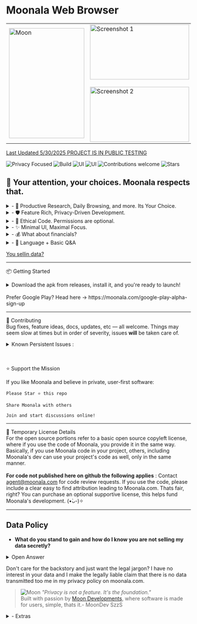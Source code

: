  # Moonala Web Browser

<table>
  <tr>
    <td>
      <img src="https://assets.zyrosite.com/cdn-cgi/image/format=auto,w=200,h=350,fit=contain/m5KMD6loVNFzveb4/portait-beauty-AVL7ZjaMl8IZyB1n.png" width="205" height="300" alt="Moon">
    </td>

  <td>
    <img src="https://assets.zyrosite.com/cdn-cgi/image/format=auto,w=350,h=100,fit=contain/m5KMD6loVNFzveb4/showcase-displayimage-m2W8NGEwNQIQkv9Z.png" width="270" height="150" alt="Screenshot 1"><br> <br>
      <img src="https://assets.zyrosite.com/cdn-cgi/image/format=auto,w=350,h=100,fit=contain/m5KMD6loVNFzveb4/showcase-2-YleWgGQw3as67VLX.png" width="270" height="150" alt="Screenshot 2">
    </td>
  </tr>
</table>



[Last Updated 5/30/2025 PROJECT IS IN PUBLIC TESTING](https://moonala.com/)
       
![Privacy Focused](https://img.shields.io/badge/Privacy-100%25-brightgreen)
![Build](https://img.shields.io/badge/UserRights-Respected-passing)
![UI](https://img.shields.io/badge/UI-future--dynamic-9cf)
![UI](https://img.shields.io/badge/shields.io-Iliek--shields-9cf)
![Contributions welcome](https://img.shields.io/badge/contributions-welcome-blue)
![Stars](https://img.shields.io/github/stars/MoonDevelopmentsLLC/Moonala-Web-Browser?style=social)

## 🌙  Your attention, your choices. Moonala respects that.

<details><summary>- 🧠 Productive Research, Daily Browsing, and more. Its Your Choice.   </summary> <br>
     &nbsp;  &nbsp;  &nbsp;Tab grouping, multi-window workflows, AI convienience, eye protection, **guards for WebGl and Canvas use**, the list
      goes on — reimagining what browsers should do. While also bringing pc features to mobile as a side quest.</summary></details>

 <details><summary>- 🛡️ Feature Rich, Privacy-Driven Development.   </summary> <br>
         &nbsp;  &nbsp;  &nbsp; Zero telemetry. No profiling. All local. Every request scrutinized, every connection transparent. Does ____ webpage have an annoyance on-screen? No worries, Moonala can remove that for you.
    With a **native** element remover, you can get those time consuming annoyances off the screen with just a tap, and in the future, it will also store references to past removed annoyances and keep them removed globally on **any** page. </details>

<details><summary>- 🧭 Ethical Code. Permissions are optional.    </summary> <br>
           &nbsp;  &nbsp;  &nbsp; Source-available, Code with a conscience. No nonsense. Privacy is the muse. No Data Abuse.</details>

<details><summary>- ✨ Minimal UI, Maximal Focus.    </summary> <br>
          &nbsp;  &nbsp;  &nbsp;Focus-oriented UI with immersive mode, different layouts and plenty of tools. Great anywhere, especially excellent on the go. </details>


<details><summary>- 💰 What about financials? </summary> <br>
             &nbsp;  &nbsp;  &nbsp;  No matter the financial situation, fundamentals can't be changed or swayed and personal data is never shared or transmitted to Moon Developments.</details>


<details><summary>- 🧩 Language + Basic Q&A
  </summary>
              Java, Kotlin, and the typical basics. Keeping it simple and approachable.<br><br>
            
  **If you don't login to personally identifying sites and you use a clean IP not linked to you,
           Moonala is very private and probably stable too. A lot of the current issues are linked to sites
           that don't like Moonala's paranoid by default anti-tracking, usually sites requiring a login
           that is tied to an identity. Moonala is so paranoid that it will mess with websites that try to
           access your battery information, giving them fake information.**
 
   Moonala is not trying to be like the rest of the browsers. Its not the next 
           fox clone or mainstream browser re-skin. It is Moonala.


  Q: Other browsers using webview are missing critical features like OAuth
           and do things like sending the app package in the header. Does Moonala intend to include full functionality?

  A: OAuth works (tested on feedly.com), Moonala has full functionality and aims to maintain it,
           despite websites and google not supporting certain functions through a 'webview'.
           98.9% of the time everything will work. When needed, the unchained
           tabs(compatibility mode) are designed to work 100% of the time. <br>Useful 
           for sites that get overzealous with their tracking requirements. -See Bold Text-<br><br> 
           The defaults are set to a relaxed private that is still very private if
           used right. If your version of webview is outdated the package may be shown 
           but you can follow the security guide in settings or **use the lunar force field** to remove that.
           When all nazar switches are toggled on (pressing strict privacy in setup)
           identifying data is removed to an extent not seen in most browsers without 
           heavy tinkering, addons installed, or not at all. WebView is very much a version of WebKit, one case 
           for its use is because the gecko engine produces some errors not seen in webkit.
           This sentiment is reflected online and often times hosting services will have 
           additional docs just for errors that crop up using the gecko engine, such
           as pr end of file errors that are handled gracefully in WebKit. Since Moonala
           is meant to be usable as a default browser, it is logical to use a high compatibility
           web engine. Bundling a custom webkit is currently -MWIP-. The current testing releases 
           using webview will be maintained. As a bonus, the webview edition theorhetically should
           be compatible with privacy centric webviews like bromite, allowing for a dual layer of protection. **I have not tested this myself, testing is on AOSP's WebView.**.
          As of 2025, Moonala passes browserleaks.com's content filters and proxy detection, remaining undetected even when using adguard, canvas protection, and header cleaners.
           
   Q: What do you have implemented for those of us who want to do more with the browser without having to work with the source?<br>
          A: There is a *Custom Extensions & Plugins engine in development*
           hopefully all in javascript, meant to be easy to use and universally compatible.

   Q: What if google pulls the plug on webview?<br>
          A: The Codebase is designed to be modular, a replacement engine is possible in the future, at **any** time. For now, WebView is suitable for the project and if google stops supporting it, the project will respond accordingly. Although it is unlikely, as it is an integral part of the android system. This is actually a dual edged sword or whatever the phrase is, because google's security updates to webview benefit Moonala, despite the con of having a dependency attached to google.   

   Q: What are your relations to Pale Moon? what is the word Moonala ?<br>
          A: No relation. The theme around the moon stems from the enjoyment of looking at the moon while it rains and drifting into the peaceful night. Pale Moon is a cool project, I can respect what they are doing for sure. Nala for me has meant, Never Angry, Always Loving. Lunala is a cool pokemon too.
          
  </details>

[You sellin data?](#data-policy)

---

📦 Getting Started

<details><summary> Download the apk from releases, install it, and you're ready to launch!<br>
                   <br> Prefer Google Play? Head here -> https://moonala.com/google-play-alpha-sign-up

  </summary>

  <br><br> A popup will display on the very first run with optional setups, it can be recalled by tapping Lunar Features in the menu.
    Due to way the code is currently set up, If you are not on android 9+ the testing releases will probably be unstable. I currently do testing on an android 14 device and occasionally when the chance arises an android 9 device. Once I am able to test more android versions, I will address stability issues on them. For now, I can say android 9+ SHOULD be completely crash free, but I have not tested every website there is or anything, so there is still a chance. One more small quirk, the app is suppose to be fully optional on permissions, but on android 9 if you use downloads it will require storage permissions.</details>

---
🙌 Contributing<br>
Bug fixes, feature ideas, docs, updates, etc — all welcome.
Things may seem slow at times but in order of severity, issues **will** be taken care of. <br>

  <details><summary> Known Persistent Issues : </summary> <br> 1. Older Single Use Download Links fail, right now I only know of 1fichier 
           having this issue. <br> 2.Due to lack of indentifying information cloudflare verification loops with force field on.
           This does not include all known issues because some are already being worked on. </details> <br><br>



⭐️ Support the Mission

If you like Moonala and believe in private, user-first software:

    Please Star ⭐ this repo

    Share Moonala with others

    Join and start discussions online!

---

📝 Temporary License Details <br>
For the open source portions refer to a basic open source copyleft license, where if you use the code of Moonala, you provide it in the same way. Basically, if you use Moonala code in your project, others, including Moonala's dev can use your project's code as well, only in the same manner. <br><br> **For code not published here on github the following applies** : 
Contact agent@moonala.com for code review requests. If you use the code, please include a clear easy to find attribution leading to Moonala.com. Thats fair, right? You can purchase an optional supportive license, this helps fund Moonala's development. (•̀ᴗ-)✧

---

## Data Policy

- **What do you stand to gain and how do I know you are not selling my data secretly?**
<details><summary>Open Answer</summary> 
  Valid question. No, I am not selling your data. Σ(ﾟ口ﾟ;)// Unbelievable in this day and age, I know. To clarify motives, yea, I absolutely want to make money doing this. I hope to provide the best privacy suite available, while putting a smile on my family's face every single day and taking care of them. I wholeheartedly believe this can be done with integrity and standing by the core values of the project. What I stand to gain is starting something that may become more, something that is giving value to the community, and in the process earning back a value that helps me take care of my loved ones. I don't think my motives stray too far from the average dream. In retrospect, I have always missed the days of buying tech and owning it fully. I remember discovering limewire on my sister's pc and it blew my mind. Not only that, homebrew is amazing. I loved modding my psp growing up, I loved jailbreaking an iPhone for the first time. Taking apart my pc expecting it to somehow get faster from a sketchy cleaning that ended up "bricking" it devastated me. Bringing it back to life years later, was a eureka moment of happiness. Learning the intricacies of tech has always excited me. Although I didn't have much money growing up to get the latest and experience it all, tech was still my best friend. Free software helped me get every last drop of enjoyment out of what I did have, as a kid and even now. I love all of the free software I use that adds to my quality of life, software I would otherwise be unable to use if it costed $$$. All of the prebuilt custom firmwares, private servers for games, the whole OSS scene, down to the amazing virtual machines I used to farm my mmos in, and now as an adult, they are an invaluable tool for work. I just want to provide something good. I want to earn, not extract. I believe in owning something you pay for, this meaning you can do whatever you want with it. Despite Moonala being free, you are paying with your attention by using it, helping the userbase grow. <br><br>

  You can test for yourself by wiresharking Moonala, pi-holing, dns logging, etc. I haven't done a packet capture yet but its in the plans when I get more devices. If you get a chance too before me, I would like to hear the results! There is a guide here : https://stackoverflow.com/questions/9555403/capturing-mobile-phone-traffic-on-wireshark. I will move away from webkit/webview on the android version if it ever comes a day that telemetry cannot be disabled in it. I strongly disagree with undisclosed telemetry and tracking. I dislike it if left on by default, even when given the undisclosed option to turn it off. If its on by default, what was the point?! If its off by default and just a supportive option, I can be sane and understand the purpose. I know it can be impossible to understand the issue at times without some sort of log. The source is currently only being opened for certain parts of the browser, once funding and a foundation to keep development going for many years to come is established, the move to 100% open source will begin. </details>

Don't care for the backstory and just want the legal jargon? I have no interest in your data and I make the legally liable claim that there is no data transmitted too me in my privacy policy on moonala.com.



>![Moon](https://assets.zyrosite.com/cdn-cgi/image/format=auto,w=60,fit=crop,q=95/m5KMD6loVNFzveb4/moongridstoreicon-AE0PyDGOPkUlPOMa.png)
> _"Privacy is not a feature. It's the foundation."_  
 Built with passion by [Moon Developments](https://moonala.com), where software is made for users, simple, thats it.- MoonDev SzzS


















<details><summary>- Extras </summary> <br>

> _“The browser should serve the user — not exploit them. - MoonDev SzzS”_

## 📸 Screenshots

A glimpse, all links lead to the showcase for now.

| Home | Research View | Tab Grouping | Night Mode | Settings |
|------|----------------|--------------|-------------|----------|
| ![Home](https://moonala.com/showcase) | ![Research](https://moonala.com/showcase) | ![Tabs](https://moonala.com/showcase) | ![Night](https://moonala.com/showcase) | ![Settings](https://moonala.com/showcase) |

---

i wanted to crack jokes left and right but I need to keep it professional, right?
</details>
